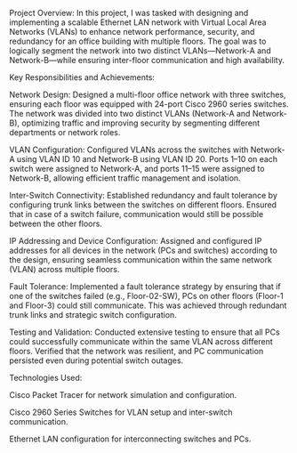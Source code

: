 Project Overview:
In this project, I was tasked with designing and implementing a scalable Ethernet LAN network with Virtual Local Area Networks (VLANs) to enhance network performance, security, and redundancy for an office building with multiple floors. The goal was to logically segment the network into two distinct VLANs—Network-A and Network-B—while ensuring inter-floor communication and high availability.

Key Responsibilities and Achievements:

Network Design:
Designed a multi-floor office network with three switches, ensuring each floor was equipped with 24-port Cisco 2960 series switches. The network was divided into two distinct VLANs (Network-A and Network-B), optimizing traffic and improving security by segmenting different departments or network roles.

VLAN Configuration:
Configured VLANs across the switches with Network-A using VLAN ID 10 and Network-B using VLAN ID 20. Ports 1–10 on each switch were assigned to Network-A, and ports 11–15 were assigned to Network-B, allowing efficient traffic management and isolation.

Inter-Switch Connectivity:
Established redundancy and fault tolerance by configuring trunk links between the switches on different floors. Ensured that in case of a switch failure, communication would still be possible between the other floors.

IP Addressing and Device Configuration:
Assigned and configured IP addresses for all devices in the network (PCs and switches) according to the design, ensuring seamless communication within the same network (VLAN) across multiple floors.

Fault Tolerance:
Implemented a fault tolerance strategy by ensuring that if one of the switches failed (e.g., Floor-02-SW), PCs on other floors (Floor-1 and Floor-3) could still communicate. This was achieved through redundant trunk links and strategic switch configuration.

Testing and Validation:
Conducted extensive testing to ensure that all PCs could successfully communicate within the same VLAN across different floors. Verified that the network was resilient, and PC communication persisted even during potential switch outages.

Technologies Used:

Cisco Packet Tracer for network simulation and configuration.

Cisco 2960 Series Switches for VLAN setup and inter-switch communication.

Ethernet LAN configuration for interconnecting switches and PCs.
